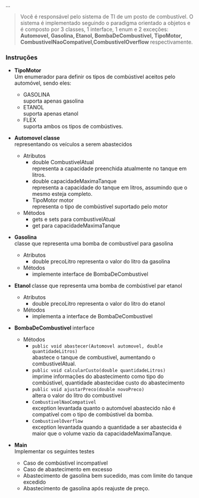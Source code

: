 ...
> Você é responsável pelo sistema de TI de um posto de combustível. O sistema é implementado seguindo o paradigma orientado a objetos e é composto por 3 classes, 1 interface, 1 enum e 2 exceções: <b> Automovel, Gasolina, Etanol, BombaDeCombustivel, TipoMotor,
CombustivelNaoCompativel,CombustivelOverflow </b> respectivamente.

### Instruções

- <b> TipoMotor </b> \
    Um enumerador para definir os tipos de combústivel aceitos pelo automóvel, sendo eles:
    - GASOLINA \
    suporta apenas gasolina
    - ETANOL \
    suporta apenas etanol
    - FLEX \
    suporta ambos os tipos de combústives.

- <b> Automovel classe </b> \
    representando os veículos a serem abastecidos
    - Atributos
        - double CombustivelAtual \
        representa a capacidade preenchida atualmente no tanque em litros.
        - double capacidadeMaximaTanque \
        representa a capacidade do tanque em litros, assumindo que o mesmo esteja completo.
        - TipoMotor motor \
        representa o tipo de combústivel suportado pelo motor
    - Métodos
        - gets e sets para combustivelAtual
        - get para capacidadeMaximaTanque

- <b> Gasolina </b> \
    classe que representa uma bomba de combustivel para gasolina
    - Atributos 
        - double precoLitro representa o valor do litro da gasolina
    - Métodos 
        - implemente interface de BombaDeCombustivel

- <b> Etanol </b> 
    classe que representa uma bomba de combústivel par etanol
    - Atributos 
        - double precoLitro representa o valor do litro do etanol
    - Métodos
        - implementa a interface de BombaDeCombustivel

- <b> BombaDeCombustivel </b> interface
    - Métodos
        - `public void abastecer(Automovel automovel, double quantidadeLitros)` \
        abastece o tanque de combustivel, aumentando o combustivelAtual.
        - `public void calcularCusto(double quantidadeLitros)` \
        imprime informações do abastecimento como tipo do combústivel, quantidade abastecidae custo do abastecimento
        - `public void ajustarPreco(double novoPreco)` \
        altera o valor do litro do combustivel
        - `CombustivelNaoCompativel` \
        exception levantada quanto o automóvel abastecido não é compatível com o tipo de combústivel da bomba.
        - `CombustivelOverflow` \
        exception levantada quando a quantidade a ser abastecida é maior que o volume vazio da capacidadeMaximaTanque.

- <b> Main </b> \
    Implementar os seguintes testes
    - Caso de combústivel incompatível
    - Caso de abastecimento em excesso
    - Abastecimento de gasolina bem sucedido, mas com limite do tanque excedido
    - Abastecimento de gasolina após reajuste de preço.
